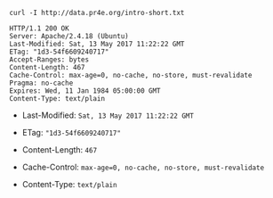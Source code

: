 ```curl -I http://data.pr4e.org/intro-short.txt```

```http
HTTP/1.1 200 OK
Server: Apache/2.4.18 (Ubuntu)
Last-Modified: Sat, 13 May 2017 11:22:22 GMT
ETag: "1d3-54f6609240717"
Accept-Ranges: bytes
Content-Length: 467
Cache-Control: max-age=0, no-cache, no-store, must-revalidate
Pragma: no-cache
Expires: Wed, 11 Jan 1984 05:00:00 GMT
Content-Type: text/plain
```

* Last-Modified: ```Sat, 13 May 2017 11:22:22 GMT```

* ETag: ```"1d3-54f6609240717"```

* Content-Length: ```467```

* Cache-Control: ```max-age=0, no-cache, no-store, must-revalidate```

* Content-Type: ```text/plain```